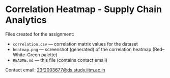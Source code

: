 # Correlation Heatmap - Supply Chain Analytics
Files created for the assignment:
- `correlation.csv` — correlation matrix values for the dataset
- `heatmap.png` — screenshot (generated) of the correlation heatmap (Red–White–Green palette)
- `README.md` — this file (contains contact email)

Contact email: 23f2003677@ds.study.iitm.ac.in
